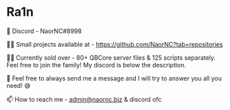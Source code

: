 # Ra1n
🍒 Discord - NaorNC#8998

👨‍💻 Small projects available at - https://github.com/NaorNC?tab=repositories

👨‍💼 Currently sold over - 80+ QBCore server files & 125 scripts separately. Feel free to join the family!
My discord is below the description.

💬 Feel free to always send me a message and I will try to answer you all you need! 😅

📫 How to reach me - admin@naornc.biz & discord ofc
